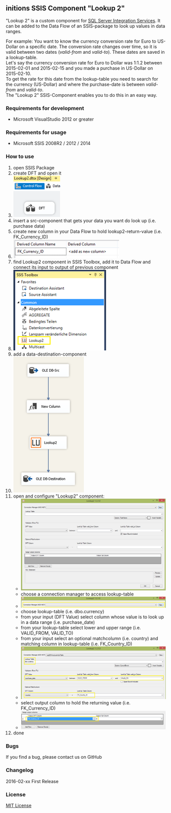 ## initions SSIS Component "Lookup 2"
"Lookup 2" is a custom component for [SQL Server Integration Services](https://en.wikipedia.org/wiki/SQL_Server_Integration_Services). It can be added to the Data Flow of an SSIS-package to look up values in data ranges. 

For example: You want to know the currency conversion rate for Euro to US-Dollar on a specific date. The conversion rate changes over time, so it is valid between two dates (*valid-from* and *valid-to*). These dates are saved in a lookup-table.  
Let's say the currency conversion rate for Euro to Dollar was 1:1.2 between 2015-02-01 and 2015-02-15 and you made a purchase in US-Dollar on 2015-02-10.  
To get the rate for this date from the lookup-table you need to search for the currency (US-Dollar) and where the purchase-date is between *valid-from* and *valid-to*.  
The "Lookup 2" SSIS-Component enables you to do this in an easy way.

### Requirements for development
* Microsoft VisualStudio 2012 or greater

### Requirements for usage
* Microsoft SSIS 2008R2 / 2012 / 2014

### How to use
1. open SSIS Package
2. create DFT and open it 
3. ![SSIS Control Flow](/resources/Control_Flow_LU2.PNG "SSIS Control Flow with Data Flow")
4. insert a src-component that gets your data you want do look up (i.e. purchase data)
5. create new column in your Data Flow to hold lookup2-return-value (i.e. FK_Currency_ID)
6. ![New Column](/resources/New_Column.PNG "Create new column for lookup2-return-value")
7. find Lookup2 component in SSIS Toolbox, add it to Data Flow and connect its input to output of previous component
8. ![SSIS Toolbox](/resources/SSIS_Toolbox_LU2.PNG "SSIS Toolbox with Lookup2 component")
9. add a data-destination-component
10. ![SSIS Data Flow](/resources/Control_Flow_LU2_complete.PNG "SSIS Data Flow")
11. open and configure "Lookup2" component:
    * ![Lookup2](/resources/LU2_01.PNG "Edit Lookup2 component")
    * choose a connection manager to access lookup-table
    * ![Connection Manager](/resources/LU2_02_Connection.png "Choose connection manager")
    * choose lookup-table (i.e. dbo.currency)
    * from your input (DFT Value) select column whose value is to look up in a data range (i.e. purchase_date) 
    * from your lookup-table select lower and upper range (i.e. VALID_FROM, VALID_TO)
    * from your input select an optional matchcolumn (i.e. country) and matching column in lookup-table (i.e. FK_Country_ID)
    * ![Lookup2 parameters](/resources/LU2_02_Parameters.PNG "Lookup2 parameters")
    * select output column to hold the returning value (i.e. FK_Currency_ID)
    * ![Lookup2 output column](/resources/LU2_02_Output.png "Lookup2 output column")
9. done

### Bugs
If you find a bug, please contact us on GitHub

### Changelog
2016-02-xx
First Release

### License
[MIT License](LICENSE)